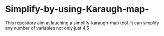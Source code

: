 # Simplify-by-using-Karaugh-map-
This repository aim at lauching a simplify-karaugh-map tool.
It can simplify any number of variables not only just 4,5

